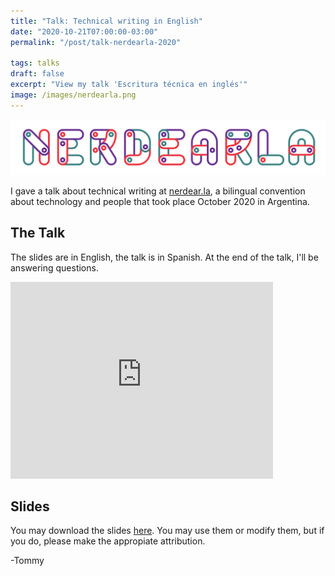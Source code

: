 ```yaml
---
title: "Talk: Technical writing in English"
date: "2020-10-21T07:00:00-03:00"
permalink: "/post/talk-nerdearla-2020"

tags: talks
draft: false
excerpt: "View my talk 'Escritura técnica en inglés'"
image: /images/nerdearla.png
---
```


![](/images/nerdearla.png)

I gave a talk about technical writing at [nerdear.la](https://nerdear.la/), a bilingual convention about technology and people that took place October 2020 in Argentina.

## The Talk

The slides are in English, the talk is in Spanish. At the end of the talk, I'll be answering questions. 

<iframe width="420" height="315" src="http://www.youtube.com/embed/1VKy65zqQ9E" frameborder="0" allowfullscreen></iframe>

## Slides

You may download the slides [here](https://drive.google.com/file/d/14Qo54DON9l2xhd1X6XyUl5_WGbImdmdl/view?usp=sharing). You may use them or modify them, but if you do, please make the appropiate attribution.

-Tommy